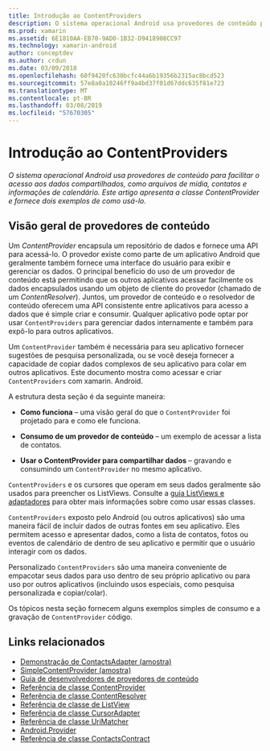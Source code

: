 ```yaml
---
title: Introdução ao ContentProviders
description: O sistema operacional Android usa provedores de conteúdo para facilitar o acesso aos dados compartilhados, como arquivos de mídia, contatos e informações de calendário. Este artigo apresenta a classe ContentProvider e fornece dois exemplos de como usá-lo.
ms.prod: xamarin
ms.assetid: 6E1810AA-EB70-9AD0-1B32-D9418908CC97
ms.technology: xamarin-android
author: conceptdev
ms.author: crdun
ms.date: 03/09/2018
ms.openlocfilehash: 60f9420fc630bcfc44a6b19356b2315ac8bcd523
ms.sourcegitcommit: 57e8a0a10246ff9a4bd37f01d67ddc635f81e723
ms.translationtype: MT
ms.contentlocale: pt-BR
ms.lasthandoff: 03/08/2019
ms.locfileid: "57670305"
---
```

# <a name="intro-to-contentproviders"></a>Introdução ao ContentProviders

_O sistema operacional Android usa provedores de conteúdo para facilitar o acesso aos dados compartilhados, como arquivos de mídia, contatos e informações de calendário. Este artigo apresenta a classe ContentProvider e fornece dois exemplos de como usá-lo._


## <a name="content-providers-overview"></a>Visão geral de provedores de conteúdo

Um *ContentProvider* encapsula um repositório de dados e fornece uma API para acessá-lo. O provedor existe como parte de um aplicativo Android que geralmente também fornece uma interface do usuário para exibir e gerenciar os dados. O principal benefício do uso de um provedor de conteúdo está permitindo que os outros aplicativos acessar facilmente os dados encapsulados usando um objeto de cliente do provedor (chamado de um *ContentResolver*). Juntos, um provedor de conteúdo e o resolvedor de conteúdo oferecem uma API consistente entre aplicativos para acesso a dados que é simple criar e consumir. Qualquer aplicativo pode optar por usar `ContentProviders` para gerenciar dados internamente e também para expô-lo para outros aplicativos.

Um `ContentProvider` também é necessária para seu aplicativo fornecer sugestões de pesquisa personalizada, ou se você deseja fornecer a capacidade de copiar dados complexos de seu aplicativo para colar em outros aplicativos. Este documento mostra como acessar e criar `ContentProviders` com xamarin. Android.

A estrutura desta seção é da seguinte maneira:

- **Como funciona** &ndash; uma visão geral do que o `ContentProvider` foi projetado para e como ele funciona.

- **Consumo de um provedor de conteúdo** &ndash; um exemplo de acessar a lista de contatos.

- **Usar o ContentProvider para compartilhar dados** &ndash; gravando e consumindo um `ContentProvider` no mesmo aplicativo.

`ContentProviders` e os cursores que operam em seus dados geralmente são usados para preencher os ListViews. Consulte a [guia ListViews e adaptadores](~/android/user-interface/layouts/list-view/index.md) para obter mais informações sobre como usar essas classes.

`ContentProviders` exposto pelo Android (ou outros aplicativos) são uma maneira fácil de incluir dados de outras fontes em seu aplicativo. Eles permitem acesso e apresentar dados, como a lista de contatos, fotos ou eventos de calendário de dentro de seu aplicativo e permitir que o usuário interagir com os dados.

Personalizado `ContentProviders` são uma maneira conveniente de empacotar seus dados para uso dentro de seu próprio aplicativo ou para uso por outros aplicativos (incluindo usos especiais, como pesquisa personalizada e copiar/colar).

Os tópicos nesta seção fornecem alguns exemplos simples de consumo e a gravação de `ContentProvider` código.



## <a name="related-links"></a>Links relacionados

- [Demonstração de ContactsAdapter (amostra)](https://developer.xamarin.com/samples/monodroid/PlatformFeatures/ContactsAdapterDemo/)
- [SimpleContentProvider (amostra)](https://developer.xamarin.com/samples/monodroid/PlatformFeatures/SimpleContentProvider)
- [Guia de desenvolvedores de provedores de conteúdo](https://developer.android.com/guide/topics/providers/content-providers.html)
- [Referência de classe ContentProvider](https://developer.xamarin.com/api/type/Android.Content.ContentProvider/)
- [Referência de classe ContentResolver](https://developer.xamarin.com/api/type/Android.Content.ContentResolver/)
- [Referência de classe de ListView](https://developer.xamarin.com/api/type/Android.Widget.ListView/)
- [Referência de classe CursorAdapter](https://developer.xamarin.com/api/type/Android.Widget.CursorAdapter/)
- [Referência de classe UriMatcher](https://developer.xamarin.com/api/type/Android.Content.UriMatcher/)
- [Android.Provider](https://developer.xamarin.com/api/namespace/Android.Provider/)
- [Referência de classe ContactsContract](https://developer.xamarin.com/api/type/Android.Provider.ContactsContract/)
